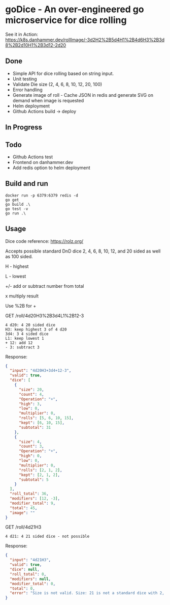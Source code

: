 # goDice - An over-engineered go microservice for dice rolling

See it in Action: https://k8s.danhammer.dev/rollImage/-3d2H2%2B5d4H1%2B4d6H3%2B3d8%2B2d10H1%2B3d12-2d20

## Done

- Simple API for dice rolling based on string input.
- Unit testing
- Validate Die size (2, 4, 6, 8, 10, 12, 20, 100)
- Error handling
- Generate image of roll - Cache JSON in redis and generate SVG on demand when image is requested
- Helm deployment
- Github Actions build -> deploy

## In Progress

## Todo

- Github Actions test
- Frontend on danhammer.dev
- Add redis option to helm deployment

## Build and run

```
docker run -p 6379:6379 redis -d
go get
go build .\
go test -v
go run .\
```

## Usage

Dice code reference: https://rolz.org/

Accepts possible standard DnD dice 2, 4, 6, 8, 10, 12, and 20 sided as well as 100 sided.

H - highest

L - lowest

+/- add or subtract number from total

x multiply result

Use %2B for +

GET /roll/4d20H3%2B3d4L1%2B12-3

    4 d20: 4 20 sided dice
    H3: keep highest 3 of 4 d20
    3d4: 3 4 sided dice
    L1: keep lowest 1
    + 12: add 12
    - 3: subtract 3

Response:

```json
{
  "input": "4d20H3+3d4+12-3",
  "valid": true,
  "dice": [
    {
      "size": 20,
      "count": 4,
      "Operation": "+",
      "high": 3,
      "low": 0,
      "multiplier": 0,
      "rolls": [5, 6, 10, 15],
      "kept": [6, 10, 15],
      "subtotal": 31
    },
    {
      "size": 4,
      "count": 3,
      "Operation": "+",
      "high": 0,
      "low": 0,
      "multiplier": 0,
      "rolls": [2, 1, 2],
      "kept": [2, 1, 2],
      "subtotal": 5
    }
  ],
  "roll_total": 36,
  "modifiers": [12, -3],
  "modifier_total": 9,
  "total": 45,
  "image": ""
}
```

GET /roll/4d21H3

    4 d21: 4 21 sided dice - not possible

Response:

```json
{
  "input": "4d21H3",
  "valid": true,
  "dice": null,
  "roll_total": 0,
  "modifiers": null,
  "modifier_total": 0,
  "total": 0,
  "error": "Size is not valid. Size: 21 is not a standard dice with 2, 4, 6, 8, 10, 12, 20, or 100 sides"
}
```
